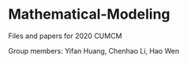 # Mathematical-Modeling
Files and papers for 2020 CUMCM

Group members: Yifan Huang, Chenhao Li, Hao Wen
